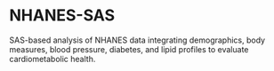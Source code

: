 # NHANES-SAS
SAS-based analysis of NHANES data integrating demographics, body measures, blood pressure, diabetes, and lipid profiles to evaluate cardiometabolic health.
